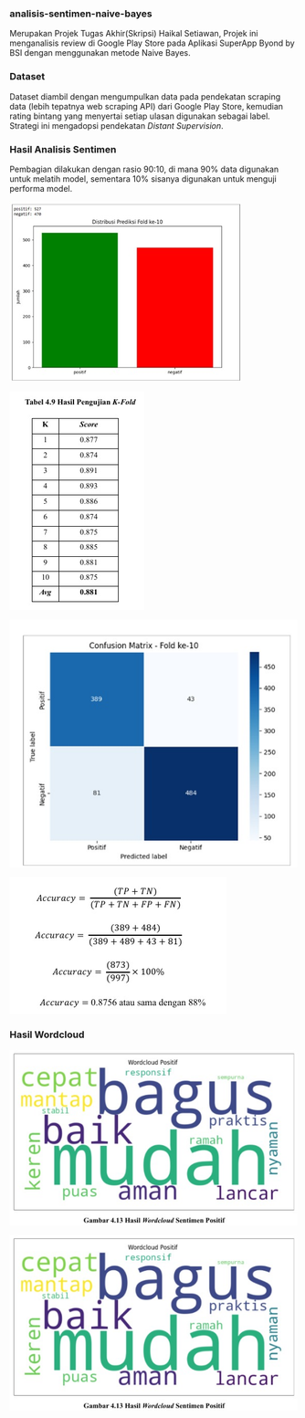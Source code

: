 ### analisis-sentimen-naive-bayes

Merupakan Projek Tugas Akhir(Skripsi) Haikal Setiawan, Projek ini menganalisis review di Google Play Store pada Aplikasi SuperApp Byond by BSI dengan menggunakan metode Naive Bayes.



### Dataset

Dataset diambil dengan mengumpulkan data pada pendekatan scraping data (lebih tepatnya web scraping API) dari Google Play Store, kemudian rating bintang yang menyertai setiap ulasan digunakan sebagai label. Strategi ini mengadopsi pendekatan *Distant Supervision*.



### Hasil Analisis Sentimen

Pembagian dilakukan dengan rasio 90:10, di mana 90% data digunakan untuk melatih model, sementara 10% sisanya digunakan untuk menguji performa model.

![Chart Distribusi Prediksi Fold ke 10](Img/Jumlah_Komentar_Data_Testing.jpeg)

![alt text](<Img/Hasil Pengujian K-Fold.jpeg>)

![alt text](<Img/confusion matrix.jpeg>)

![alt text](<Img/tahapan akurasi.jpeg>)


### Hasil Wordcloud

![alt text](<Img/wordcloud positif.jpeg>)

![alt text](<Img/wordcloud negatif.jpeg>)





